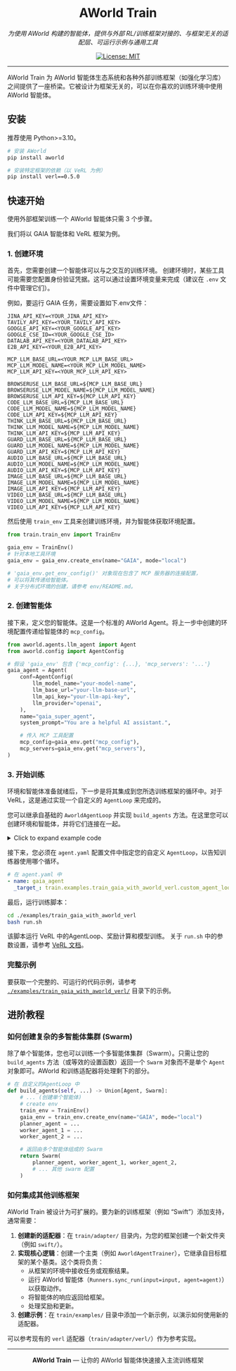 <div align="center">

# AWorld Train

*为使用 AWorld 构建的智能体，提供与外部 RL/训练框架对接的、与框架无关的适配层、可运行示例与通用工具*

[![License: MIT][license-image]][license-url]

</div>

---

AWorld Train 为 AWorld 智能体生态系统和各种外部训练框架（如强化学习库）之间提供了一座桥梁。它被设计为框架无关的，可以在你喜欢的训练环境中使用AWorld 智能体。

## 安装

推荐使用 Python>=3.10。

```bash
# 安装 AWorld
pip install aworld

# 安装特定框架的依赖（以 VeRL 为例）
pip install verl==0.5.0
```

## 快速开始

使用外部框架训练一个 AWorld 智能体只需 3 个步骤。

我们将以 GAIA 智能体和 VeRL 框架为例。

### 1. 创建环境
首先，您需要创建一个智能体可以与之交互的训练环境。
创建环境时，某些工具可能需要您配置身份验证凭据。这可以通过设置环境变量来完成（建议在 `.env` 文件中管理它们）。

例如，要运行 GAIA 任务，需要设置如下.env文件：
```.env
JINA_API_KEY=<YOUR_JINA_API_KEY>
TAVILY_API_KEY=<YOUR_TAVILY_API_KEY>
GOOGLE_API_KEY=<YOUR_GOOGLE_API_KEY>
GOOGLE_CSE_ID=<YOUR_GOOGLE_CSE_ID>
DATALAB_API_KEY=<YOUR_DATALAB_API_KEY>
E2B_API_KEY=<YOUR_E2B_API_KEY>

MCP_LLM_BASE_URL=<YOUR_MCP_LLM_BASE_URL>
MCP_LLM_MODEL_NAME=<YOUR_MCP_LLM_MODEL_NAME>
MCP_LLM_API_KEY=<YOUR_MCP_LLM_API_KEY>

BROWSERUSE_LLM_BASE_URL=${MCP_LLM_BASE_URL}
BROWSERUSE_LLM_MODEL_NAME=${MCP_LLM_MODEL_NAME}
BROWSERUSE_LLM_API_KEY=${MCP_LLM_API_KEY}
CODE_LLM_BASE_URL=${MCP_LLM_BASE_URL}
CODE_LLM_MODEL_NAME=${MCP_LLM_MODEL_NAME}
CODE_LLM_API_KEY=${MCP_LLM_API_KEY}
THINK_LLM_BASE_URL=${MCP_LLM_BASE_URL}
THINK_LLM_MODEL_NAME=${MCP_LLM_MODEL_NAME}
THINK_LLM_API_KEY=${MCP_LLM_API_KEY}
GUARD_LLM_BASE_URL=${MCP_LLM_BASE_URL}
GUARD_LLM_MODEL_NAME=${MCP_LLM_MODEL_NAME}
GUARD_LLM_API_KEY=${MCP_LLM_API_KEY}
AUDIO_LLM_BASE_URL=${MCP_LLM_BASE_URL}
AUDIO_LLM_MODEL_NAME=${MCP_LLM_MODEL_NAME}
AUDIO_LLM_API_KEY=${MCP_LLM_API_KEY}
IMAGE_LLM_BASE_URL=${MCP_LLM_BASE_URL}
IMAGE_LLM_MODEL_NAME=${MCP_LLM_MODEL_NAME}
IMAGE_LLM_API_KEY=${MCP_LLM_API_KEY}
VIDEO_LLM_BASE_URL=${MCP_LLM_BASE_URL}
VIDEO_LLM_MODEL_NAME=${MCP_LLM_MODEL_NAME}
VIDEO_LLM_API_KEY=${MCP_LLM_API_KEY}
```

然后使用 `train_env` 工具来创建训练环境，并为智能体获取环境配置。
```python
from train.train_env import TrainEnv

gaia_env = TrainEnv()
# 针对本地工具环境
gaia_env = gaia_env.create_env(name="GAIA", mode="local")

# 'gaia_env.get_env_config()' 对象现在包含了 MCP 服务器的连接配置，
# 可以将其传递给智能体。
# 关于分布式环境的创建，请参考 env/README.md。
```

### 2. 创建智能体
接下来，定义您的智能体。这是一个标准的 AWorld Agent。将上一步中创建的环境配置传递给智能体的 `mcp_config`。

```python
from aworld.agents.llm_agent import Agent
from aworld.config import AgentConfig

# 假设 'gaia_env' 包含 {'mcp_config': {...}, 'mcp_servers': '...'}
gaia_agent = Agent(
    conf=AgentConfig(
        llm_model_name="your-model-name",
        llm_base_url="your-llm-base-url",
        llm_api_key="your-llm-api-key",
        llm_provider="openai",
    ),
    name="gaia_super_agent",
    system_prompt="You are a helpful AI assistant.",

    # 传入 MCP 工具配置
    mcp_config=gaia_env.get("mcp_config"),
    mcp_servers=gaia_env.get("mcp_servers"),
)
```

### 3. 开始训练
环境和智能体准备就绪后，下一步是将其集成到您所选训练框架的循环中。对于 VeRL，这是通过实现一个自定义的 `AgentLoop` 来完成的。

您可以继承自基础的 `AworldAgentLoop` 并实现 `build_agents` 方法。在这里您可以创建环境和智能体，并将它们连接在一起。

<details>
<summary>Click to expand example code</summary>

```python
# 在您的 custom_agent_loop.py 文件中
class GaiaAgentLoop(AworldAgentLoop):
  def build_agents(self, ...):
      # 创建环境
      gaia_env = TrainEnv()
      gaia_env.create_env(name="GAIA", mode="local")

      # 创建并返回智能体，传入环境配置
      return Agent(
          ...,
          mcp_config=gaia_env.get_env_config().get("mcp_config"),
          mcp_servers=gaia_env.get_env_config().get("mcp_servers"),
      )
```

</details>

接下来，您必须在 `agent.yaml` 配置文件中指定您的自定义 `AgentLoop`，以告知训练器使用哪个循环。

```yaml
# 在 agent.yaml 中
- name: gaia_agent
  _target_: train.examples.train_gaia_with_aworld_verl.custom_agent_loop.GaiaAgentLoop
```

最后，运行训练脚本：
```bash
cd ./examples/train_gaia_with_aworld_verl
bash run.sh
```
该脚本运行 VeRL 中的AgentLoop、奖励计算和模型训练。
关于 `run.sh` 中的参数设置，请参考 [VeRL 文档](https://verl.readthedocs.io/en/latest/examples/config.html)。

### 完整示例

要获取一个完整的、可运行的代码示例，请参考 [`./examples/train_gaia_with_aworld_verl/`](./examples/train_gaia_with_aworld_verl/) 目录下的示例。

## 进阶教程

### 如何创建复杂的多智能体集群 (Swarm)
除了单个智能体，您也可以训练一个多智能体集群（Swarm）。只需让您的 `build_agents` 方法（或等效的设置函数）返回一个 `Swarm` 对象而不是单个 `Agent` 对象即可。AWorld 和训练适配器将处理剩下的部分。

```python
# 在 自定义的AgentLoop 中
def build_agents(self, ...) -> Union[Agent, Swarm]:
    # ... (创建单个智能体)
    # create env
    train_env = TrainEnv()
    gaia_env = train_env.create_env(name="GAIA", mode="local")
    planner_agent = ...
    worker_agent_1 = ...
    worker_agent_2 = ...

    # 返回由多个智能体组成的 Swarm
    return Swarm(
        planner_agent, worker_agent_1, worker_agent_2,
        # ... 其他 swarm 配置
    )
```

### 如何集成其他训练框架
AWorld Train 被设计为可扩展的。要为新的训练框架（例如 “Swift”）添加支持，通常需要：

1.  **创建新的适配器**：在 `train/adapter/` 目录内，为您的框架创建一个新文件夹（例如 `swift/`）。
2.  **实现核心逻辑**：创建一个主类（例如 `AworldAgentTrainer`），它继承自目标框架的某个基类。这个类将负责：
    *   从框架的环境中接收任务或观察结果。
    *   运行 AWorld 智能体（`Runners.sync_run(input=input, agent=agent)`）以获取动作。
    *   将智能体的响应返回给框架。
    *   处理奖励和更新。
3.  **创建示例**：在 `train/examples/` 目录中添加一个新示例，以演示如何使用新的适配器。

可以参考现有的 `verl` 适配器（`train/adapter/verl/`）作为参考实现。

---

<div align="center">

**AWorld Train** — 让你的 AWorld 智能体快速接入主流训练框架

[license-image]: https://img.shields.io/badge/License-MIT-yellow.svg
[license-url]: https://opensource.org/licenses/MIT

</div>


